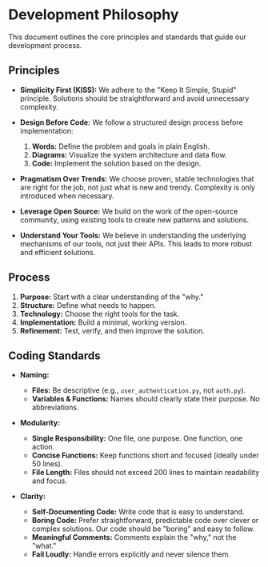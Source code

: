 # Development Philosophy

This document outlines the core principles and standards that guide our development process.

## Principles

- **Simplicity First (KISS):** We adhere to the "Keep It Simple, Stupid" principle. Solutions should be straightforward and avoid unnecessary complexity.

- **Design Before Code:** We follow a structured design process before implementation:

  1.  **Words:** Define the problem and goals in plain English.
  2.  **Diagrams:** Visualize the system architecture and data flow.
  3.  **Code:** Implement the solution based on the design.

- **Pragmatism Over Trends:** We choose proven, stable technologies that are right for the job, not just what is new and trendy. Complexity is only introduced when necessary.

- **Leverage Open Source:** We build on the work of the open-source community, using existing tools to create new patterns and solutions.

- **Understand Your Tools:** We believe in understanding the underlying mechanisms of our tools, not just their APIs. This leads to more robust and efficient solutions.

## Process

1.  **Purpose:** Start with a clear understanding of the "why."
2.  **Structure:** Define what needs to happen.
3.  **Technology:** Choose the right tools for the task.
4.  **Implementation:** Build a minimal, working version.
5.  **Refinement:** Test, verify, and then improve the solution.

## Coding Standards

- **Naming:**

  - **Files:** Be descriptive (e.g., `user_authentication.py`, not `auth.py`).
  - **Variables & Functions:** Names should clearly state their purpose. No abbreviations.

- **Modularity:**

  - **Single Responsibility:** One file, one purpose. One function, one action.
  - **Concise Functions:** Keep functions short and focused (ideally under 50 lines).
  - **File Length:** Files should not exceed 200 lines to maintain readability and focus.

- **Clarity:**
  - **Self-Documenting Code:** Write code that is easy to understand.
  - **Boring Code:** Prefer straightforward, predictable code over clever or complex solutions. Our code should be "boring" and easy to follow.
  - **Meaningful Comments:** Comments explain the "why," not the "what."
  - **Fail Loudly:** Handle errors explicitly and never silence them.
